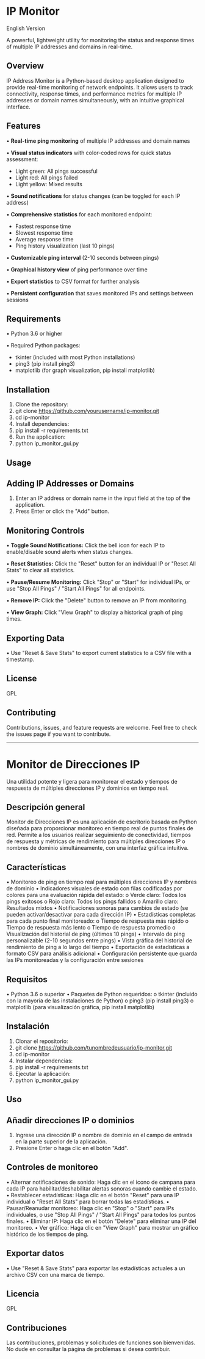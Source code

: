 # IP Monitor 
English Version

A powerful, lightweight utility for monitoring the status and response times of multiple IP addresses and domains in real-time.
 
## Overview
IP Address Monitor is a Python-based desktop application designed to provide real-time monitoring of network endpoints. It allows users to track connectivity, response times, and performance metrics for multiple IP addresses or domain names simultaneously, with an intuitive graphical interface.

## Features
•	**Real-time ping monitoring** of multiple IP addresses and domain names

•	**Visual status indicators** with color-coded rows for quick status assessment: 
* Light green: All pings successful
*	Light red: All pings failed
*	Light yellow: Mixed results

•	**Sound notifications** for status changes (can be toggled for each IP address)

•	**Comprehensive statistics** for each monitored endpoint: 
*	Fastest response time
*	Slowest response time
*	Average response time
*	Ping history visualization (last 10 pings)
  
•	**Customizable ping interval** (2-10 seconds between pings)

•	**Graphical history view** of ping performance over time

•	**Export statistics** to CSV format for further analysis

•	**Persistent configuration** that saves monitored IPs and settings between sessions

## Requirements
•	Python 3.6 or higher

•	Required Python packages: 

*	tkinter (included with most Python installations)
*	ping3 (pip install ping3)
*	matplotlib (for graph visualization, pip install matplotlib)
  
## Installation
1.	Clone the repository:
2.	git clone https://github.com/yourusername/ip-monitor.git
3.	cd ip-monitor
4.	Install dependencies:
5.	pip install -r requirements.txt
6.	Run the application:
7.	python ip_monitor_gui.py
## Usage
## Adding IP Addresses or Domains
1.	Enter an IP address or domain name in the input field at the top of the application.
2.	Press Enter or click the "Add" button.
## Monitoring Controls
•	**Toggle Sound Notifications:** Click the bell icon for each IP to enable/disable sound alerts when status changes.

•	**Reset Statistics:** Click the "Reset" button for an individual IP or "Reset All Stats" to clear all statistics.

•	**Pause/Resume Monitoring:** Click "Stop" or "Start" for individual IPs, or use "Stop All Pings" / "Start All Pings" for all endpoints.

•	**Remove IP:** Click the "Delete" button to remove an IP from monitoring.

•	**View Graph:** Click "View Graph" to display a historical graph of ping times.

## Exporting Data
•	Use "Reset & Save Stats" to export current statistics to a CSV file with a timestamp.
## License
GPL
## Contributing
Contributions, issues, and feature requests are welcome. Feel free to check the issues page if you want to contribute.
________________________________________

# Monitor de Direcciones IP
Una utilidad potente y ligera para monitorear el estado y tiempos de respuesta de múltiples direcciones IP y dominios en tiempo real.
 
## Descripción general
Monitor de Direcciones IP es una aplicación de escritorio basada en Python diseñada para proporcionar monitoreo en tiempo real de puntos finales de red. Permite a los usuarios realizar seguimiento de conectividad, tiempos de respuesta y métricas de rendimiento para múltiples direcciones IP o nombres de dominio simultáneamente, con una interfaz gráfica intuitiva.
## Características
•	Monitoreo de ping en tiempo real para múltiples direcciones IP y nombres de dominio
•	Indicadores visuales de estado con filas codificadas por colores para una evaluación rápida del estado: 
o	Verde claro: Todos los pings exitosos
o	Rojo claro: Todos los pings fallidos
o	Amarillo claro: Resultados mixtos
•	Notificaciones sonoras para cambios de estado (se pueden activar/desactivar para cada dirección IP)
•	Estadísticas completas para cada punto final monitoreado: 
o	Tiempo de respuesta más rápido
o	Tiempo de respuesta más lento
o	Tiempo de respuesta promedio
o	Visualización del historial de ping (últimos 10 pings)
•	Intervalo de ping personalizable (2-10 segundos entre pings)
•	Vista gráfica del historial de rendimiento de ping a lo largo del tiempo
•	Exportación de estadísticas a formato CSV para análisis adicional
•	Configuración persistente que guarda las IPs monitoreadas y la configuración entre sesiones
## Requisitos
•	Python 3.6 o superior
•	Paquetes de Python requeridos: 
o	tkinter (incluido con la mayoría de las instalaciones de Python)
o	ping3 (pip install ping3)
o	matplotlib (para visualización gráfica, pip install matplotlib)
## Instalación
1.	Clonar el repositorio:
2.	git clone https://github.com/tunombredeusuario/ip-monitor.git
3.	cd ip-monitor
4.	Instalar dependencias:
5.	pip install -r requirements.txt
6.	Ejecutar la aplicación:
7.	python ip_monitor_gui.py
## Uso
## Añadir direcciones IP o dominios
1.	Ingrese una dirección IP o nombre de dominio en el campo de entrada en la parte superior de la aplicación.
2.	Presione Enter o haga clic en el botón "Add".
## Controles de monitoreo
•	Alternar notificaciones de sonido: Haga clic en el icono de campana para cada IP para habilitar/deshabilitar alertas sonoras cuando cambie el estado.
•	Restablecer estadísticas: Haga clic en el botón "Reset" para una IP individual o "Reset All Stats" para borrar todas las estadísticas.
•	Pausar/Reanudar monitoreo: Haga clic en "Stop" o "Start" para IPs individuales, o use "Stop All Pings" / "Start All Pings" para todos los puntos finales.
•	Eliminar IP: Haga clic en el botón "Delete" para eliminar una IP del monitoreo.
•	Ver gráfico: Haga clic en "View Graph" para mostrar un gráfico histórico de los tiempos de ping.
## Exportar datos
•	Use "Reset & Save Stats" para exportar las estadísticas actuales a un archivo CSV con una marca de tiempo.
## Licencia
GPL
## Contribuciones
Las contribuciones, problemas y solicitudes de funciones son bienvenidas. No dude en consultar la página de problemas si desea contribuir.

